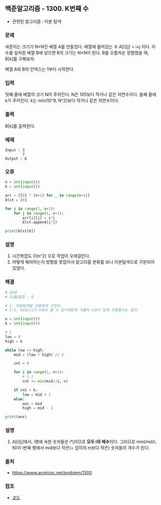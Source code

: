 ## 백준알고리즘 - 1300. K번째 수

- 관련된 알고리즘 : 이분 탐색

### 문제

세준이는 크기가 N×N인 배열 A를 만들었다. 배열에 들어있는 수 A[i][j] = i×j 이다. 이 수를 일차원 배열 B에 넣으면 B의 크기는 N×N이 된다. B를 오름차순 정렬했을 때, B[k]를 구해보자.

배열 A와 B의 인덱스는 1부터 시작한다.

### 입력

첫째 줄에 배열의 크기 N이 주어진다. N은 105보다 작거나 같은 자연수이다. 둘째 줄에 k가 주어진다. k는 min(10^9, N^2)보다 작거나 같은 자연수이다.

### 출력

B[k]를 출력한다.

### 예제

```
Input : 3
        7
Output : 6
```

### 오류

```python
n = int(input())
k = int(input())

arr = [[0] * (n+1) for _ in range(n+1)]
blst = [0]

for i in range(1, n+1):
    for j in range(1, n+1):
        arr[i][j] = i*j
        blst.append(i*j)

print(blst[k])
```

### 설명

1. 시간복잡도 O(n^2) 으로 작업이 오래걸린다.
2. 어떻게 해야하는지 방향을 못잡아서 알고리즘 분류를 보니 이분탐색으로 구분되어있었다.

### 해결

```python
# 30분
# 도움&참조 : O

# 1. 이분탐색을 이용하여 구한다.
# 1-1. mid//i가 n보다 클 수 있기때문에 각줄이 n보다 넘게 포함할수는 없다.

n = int(input())
k = int(input())

# 1
low = 0
high = k

while low <= high:
    mid = (low + high) // 2

    cnt = 0

    for i in range(1, n+1):
        # 1-1
        cnt += min(mid//i, n)

    if cnt < k:
        low = mid + 1
    else:
        ans = mid
        high = mid - 1

print(ans)
```

### 설명

1. A[i][j]에서, i행에 속한 숫자들은 i*j이므로 **모두 i의 배수**이다. 
   그러므로 min(mid/i, N)이 i번째 행에서 mid보다 작은(= 임의의 m보다 작은) 숫자들의 개수가 된다.

### 출처

- https://www.acmicpc.net/problem/1300

### 참조

- [코드](https://developmentdiary.tistory.com/354)

